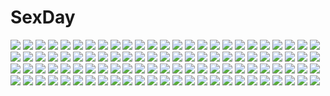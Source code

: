# SexDay
![](https://konachan.com/image/04d08e1f9231591646752160679a4828/Konachan.com%20-%20189036%20akatsuki_rokino%20blonde_hair%20blue_eyes%20blue_hair%20blush%20bow%20breasts%20cleavage%20dress%20hatsune_miku%20kagamine_rin%20megurine_luka%20pink_hair%20vocaloid.jpg)
![](https://konachan.com/image/2d2dd9b886d1871c281ed9abb97255c9/Konachan.com%20-%20192213%20aqua_eyes%20aqua_hair%20book%20garuku%20hatsune_miku%20jpeg_artifacts%20long_hair%20skirt%20tears%20twintails%20vocaloid.jpg)
![](https://konachan.com/image/5c80c67db8e9068b192e7a51857afe63/Konachan.com%20-%2011333%20romeo_x_juliet.jpg)
![](https://konachan.com/jpeg/3c4e3c9c317552c95d0aabec6fc33163/Konachan.com%20-%20147515%20blonde_hair%20happoubi_jin%20kanojo_x_kanojo_x_kanojo%20orifushi_mafuyu.jpg)
![](https://konachan.com/image/c4e0738eda30e23eb0f50d5665c4a60c/Konachan.com%20-%2053703%20all_male%20code_geass%20lelouch_lamperouge%20male.jpg)
![](https://konachan.com/jpeg/027b34759c278380caa4a04e556a18ec/Konachan.com%20-%20166878%20animal_ears%20bananakakumei%20black_eyes%20black_hair%20book%20gloves%20knife%20school_uniform%20short_hair%20skirt%20vocaloid%20weapon.jpg)
![](https://konachan.com/image/e039954100a17dce343f48db52e065fe/Konachan.com%20-%20178644%20blonde_hair%20bow%20brown_hair%20building%20car%20cigarette%20city%20destro_246%20glasses%20gun%20kneehighs%20long_hair%20school_uniform%20short_hair%20skirt%20smoking%20weapon.jpg)
![](https://konachan.com/jpeg/3ebeb04c02de1b1c790d62aa87ed7877/Konachan.com%20-%20264658%20blush%20breasts%20brown_hair%20censored%20clouds%20cum%20green_eyes%20hat%20long_hair%20nipples%20panties%20penis%20pubic_hair%20pussy%20sex%20shirt_lift%20sky%20tears%20underwear%20wet.jpg)
![](https://konachan.com/image/c281e5d9638ad1aee8ccae00a9b10fb3/Konachan.com%20-%20150183%20guilty_gear%20kuradoberi_jam%20memai.jpg)
![](https://konachan.com/image/ec9f716ecc7ef9a4181a8951a6849309/Konachan.com%20-%2042635%20blue%20galaxy_express_999%20vector.jpg)
![](https://konachan.com/image/451abd33b6f2909b9b2e2b9765446631/Konachan.com%20-%2076038%20foge%20hatsune_miku%20koi_wa_sensou_%28vocaloid%29%20twintails%20vocaloid.jpg)
![](https://konachan.com/image/a37431b3ad707e5d6b86f7301fa4db22/Konachan.com%20-%20224290%20aliasing%20ass%20black_hair%20blue_eyes%20original%20short_hair%20shower%20underboob%20usyuuri.jpg)
![](https://konachan.com/jpeg/ed94ea1122783b9be63ef6368672010a/Konachan.com%20-%20125169%20black_hair%20gloves%20hat%20himekaidou_hatate%20inubashiri_momiji%20japanese_clothes%20red_eyes%20ryosios%20shameimaru_aya%20short_hair%20touhou%20wolfgirl.jpg)
![](https://konachan.com/image/456aa18861b68b328d936154e6cd8d78/Konachan.com%20-%20164049%20anal%20azuki_azusa%20condom%20dildo%20hentai_ouji_to_warawanai_neko%20sirills%20skirt%20thighhighs%20upskirt.jpg)
![](https://konachan.com/image/efa41e7cf6d7933a10e872a2f709e035/Konachan.com%20-%20181346%20bakemonogatari%20barefoot%20bath%20blonde_hair%20flat_chest%20inu_%28aerodog%29%20long_hair%20monogatari_%28series%29%20navel%20nude%20oshino_shinobu%20yellow_eyes.jpg)
![](https://konachan.com/image/f539bc9e49151f87a53df41c243071ae/Konachan.com%20-%20132942%20brown_eyes%20brown_hair%20close%20misaka_mikoto%20school_uniform%20short_hair%20takahirokun%20to_aru_kagaku_no_railgun%20to_aru_majutsu_no_index.jpg)
![](https://konachan.com/image/ed3a8cc4fe6099a0e13cd2d30369e072/Konachan.com%20-%20251236%20brown_hair%20building%20city%20graffiti%20long_hair%20maeda_mic%20original%20scarf%20scenic%20sky.jpg)
![](https://konachan.com/image/a0c048d5b579aa67b3f586225fe00e21/Konachan.com%20-%2033151%20darker_than_black%20yin.jpg)
![](https://konachan.com/image/45bbf3be1163efe1d39498e2473749ea/Konachan.com%20-%2033096%20akane_iro_ni_somaru_saka%20gothic%20panties%20ryohka%20shiraishi_nagomi%20underwear.jpg)
![](https://konachan.com/jpeg/10b59fc72485ccf9a2085cf603176872/Konachan.com%20-%20271926%20animal%20aorkgk%20barefoot%20bed%20book%20braids%20building%20cat%20city%20drink%20long_hair%20moon%20night%20original%20pajamas%20ponytail%20signed%20silhouette%20sky%20stars%20tree.jpg)
![](https://konachan.com/jpeg/4fb76aff1b5973ed651f9c86caada657/Konachan.com%20-%20100605%202girls%20japanese_clothes%20kannagi_rei%20long_hair%20miko%20misa_brigitta_cristelis%20twinkle_crusaders%20yuugiri_nanaka.jpg)
![](https://konachan.com/image/55242afea3eb45bdd16f4998ad60a6e2/Konachan.com%20-%20103655%20animal_ears%20breasts%20building%20city%20cleavage%20glycyrrhizae%20original%20red_eyes%20signed%20sky%20weapon.jpg)
![](https://konachan.com/image/06650d635a2cca8c7ab20bae7f6afd7b/Konachan.com%20-%20156673%20animal_ears%20hat%20kneehighs%20la-na%20panties%20purple_hair%20red_eyes%20school_uniform%20underwear%20white%20wink.jpg)
![](https://konachan.com/jpeg/7b239c11c6d76733b67a52f71b4799c8/Konachan.com%20-%20270298%20anthropomorphism%20black_hair%20cait%20girls_frontline%20gloves%20headband%20long_hair%20navel%20ribbons%20see_through%20thighhighs%20underboob%20wedding_attire%20yellow_eyes.jpg)
![](https://konachan.com/jpeg/99032817d94d856f038dabf45f08277d/Konachan.com%20-%20256882%20aqua_eyes%20blonde_hair%20blush%20garter_belt%20goth-loli%20lolita_fashion%20long_hair%20nogi_takayoshi%20original%20ribbons%20thighhighs%20twintails%20waifu2x.jpg)
![](https://konachan.com/image/6a3fa46ff0fab95497ccc49706b8d30b/Konachan.com%20-%20161596%20bicolored_eyes%20black_hair%20breasts%20chawa_%28yossui009%29%20cleavage%20date_a_live%20dress%20tokisaki_kurumi.jpg)
![](https://konachan.com/image/b395fc7936ecd9d2e5bd5b962494665c/Konachan.com%20-%20134305%20breasts%20brown_eyes%20brown_hair%20cameltoe%20cleavage%20jpeg_artifacts%20panties%20skirt%20sport%20tagme%20tennis%20underwear%20upskirt.jpg)
![](https://konachan.com/image/661b284e93776f67aa6fbe6b44901aad/Konachan.com%20-%20262349%20anthropomorphism%20azur_lane%20illustrious_%28azur_lane%29%20tagme_%28artist%29.jpg)
![](https://konachan.com/image/7919595ce5c10777ed32b12a64a7feff/Konachan.com%20-%2091971%20aizawa_aoi%20aizawa_hikaru%20aizawa_lei%20aizawa_yu%20group%20microsoft%20os-tan.jpg)
![](https://konachan.com/jpeg/9611f511f9e608f4daabd134c10daa50/Konachan.com%20-%20137386%20animal_ears%20ass%20blonde_hair%20blue_eyes%20blush%20breasts%20censored%20doggirl%20fellatio%20game_cg%20long_hair%20narumi_yuu%20nipples%20nude%20penis%20pussy%20tail%20wet.jpg)
![](https://konachan.com/jpeg/f7f74cc387b218805c2bd9b05d3ba822/Konachan.com%20-%20233743%20autumn%20black_hair%20brown_eyes%20japanese_clothes%20leaves%20long_hair%20miko%20miyai_max%20original%20waifu2x.jpg)
![](https://konachan.com/jpeg/87449723c0a51f91e243a73903218339/Konachan.com%20-%20200506%20ass%20bed%20blue_hair%20breasts%20cameltoe%20game_cg%20long_hair%20nijiha_ouka%20nipples%20panties%20purple_eyes%20softhouse-seal%20striped_panties%20thighhighs%20underwear%20wet.jpg)
![](https://konachan.com/image/3f794925ea25937e57a31db5ebcaaa98/Konachan.com%20-%20101574%20breasts%20cleavage%20golden_darkness%20lala_satalin_deviluke%20loli%20momo_velia_deviluke%20nana_asta_deviluke%20panties%20to_love_ru%20underwear%20yuuki_mikan.jpg)
![](https://konachan.com/jpeg/5cfb6d3a99fe4f6713c52280177ab00f/Konachan.com%20-%20245866%202girls%20animal%20anus%20aqua_eyes%20ass%20bow%20braids%20breasts%20cat%20clouds%20kiss%20nipples%20nopan%20panties%20ponytail%20pussy%20red_hair%20skirt%20sky%20vibrator%20wanaca%20yuri.jpg)
![](https://konachan.com/jpeg/f7f8a95966945b1a934335bc1f9bfca8/Konachan.com%20-%20205134%20airfield_hime%20anthropomorphism%20barefoot%20fumizuki%20gloves%20horns%20loli%20long_hair%20polychromatic%20seaport_hime%20sideboob%20water%20white_hair%20wink.jpg)
![](https://konachan.com/image/de381b51c85c7cbed16ffa3a44bc744e/Konachan.com%20-%2045454%20korie_riko%20panties%20striped_panties%20supreme_candy%20tagme%20underwear%20witch.jpg)
![](https://konachan.com/image/09cf8662613c3b0f1497f7e147266d6d/Konachan.com%20-%205632%20green%20iroha%20nipple_slip%20nipples%20panties%20samurai_spirits%20striped_panties%20underwear.jpg)
![](https://konachan.com/image/b5b2296fd671910562f65828eebce6cd/Konachan.com%20-%2028142%20alice_parade%20blonde_hair%20blush%20breasts%20censored%20game_cg%20hat%20nipples%20nopan%20odoodo_funny%20pussy%20ribbons%20spread_legs%20unisonshift%20urine.jpg)
![](https://konachan.com/image/3485b67de94702329162a4c6d375b6f8/Konachan.com%20-%20253871%20black_hair%20blush%20caburi_aki%20long_hair%20original%20panties%20panty_pull%20phone%20pussy%20pussy_juice%20ribbons%20skirt_lift%20thighhighs%20uncensored%20underwear.jpg)
![](https://konachan.com/jpeg/5e5053dbcff841ec898b4cca93ecdc6f/Konachan.com%20-%20282028%20anus%20breasts%20game_cg%20gray_hair%20green_eyes%20koku%20matsuriya_minato%20nipples%20panties%20purple_software%20pussy_juice%20realive%20underwear.jpg)
![](https://konachan.com/image/5b59671c6e71edd039ec09e4547efe23/Konachan.com%20-%2054271%20bikini%20hatsune_miku%20nishiwaki%20project_diva%20swimsuit%20vocaloid.jpg)
![](https://konachan.com/image/a7e82a3bedab131452979eb8d3b7ae47/Konachan.com%20-%20118394%20censored%20game_cg%20kisaki_mio%20komori_kei%20panties%20pink_hair%20pussy%20ricotta%20school_uniform%20skirt%20skirt_lift%20underwear%20urine%20walkure_romanze.jpg)
![](https://konachan.com/image/eeec61ec63879a862c036f7f8413cf42/Konachan.com%20-%2086410%201925_%28vocaloid%29%20flowers%20hat%20hatsune_miku%20hirabaru_kenji%20long_hair%20skirt%20twintails%20uniform%20vocaloid.jpg)
![](https://konachan.com/jpeg/0c6839f89410a8806ce2685dff58b040/Konachan.com%20-%2045054%20clochette%20oshiki_hitoshi%20suzunone_seven.jpg)
![](https://konachan.com/image/f4b0c6ee86c403a9b74da6cff890a5b9/Konachan.com%20-%20286968%202girls%20aliasing%20anthropomorphism%20aruka_%28alka_p1%29%20blue_eyes%20blush%20brown_hair%20fireworks%20japanese_clothes%20long_hair%20purple_eyes%20summer%20white_hair%20yukata.jpg)
![](https://konachan.com/image/b8bb6093e6622b1f1357c9a832dd9fe4/Konachan.com%20-%20222870%20ass%20blonde_hair%20breasts%20cleavage%20kawakami_mai%20musaigen_no_phantom_world%20ponytail%20purple_eyes%20swimsuit%20thighhighs.jpg)
![](https://konachan.com/image/a4484094d2c802fcb0d6fd84e48d340d/Konachan.com%20-%2081297%20megurine_luka%20vocaloid.jpg)
![](https://konachan.com/jpeg/13a6c564f9492eac3dd3aaf4d84dbb65/Konachan.com%20-%2014397%20azumanga_daioh%20kurosawa_minamo.jpg)
![](https://konachan.com/image/32fdd1b1aaedef7641fbe1201924de18/Konachan.com%20-%20276453%20bath%20bathtub%20blush%20body_mahattaya_ginga%20breast_grab%20breasts%20brown_eyes%20fate_grand_order%20fate_%28series%29%20green_hair%20horns%20long_hair%20male%20navel%20water%20wet.jpg)
![](https://konachan.com/image/931233beeeef3c2fdc18cdb0e539497e/Konachan.com%20-%206667%20blonde_hair%20cape%20fate_testarossa%20mahou_shoujo_lyrical_nanoha%20thighhighs%20weapon.jpg)
![](https://konachan.com/jpeg/732d0f6a8f6b5a40dedb5a6efc5bb3aa/Konachan.com%20-%20238978%202girls%20animal_ears%20black_hair%20blonde_hair%20catgirl%20dress%20elbow_gloves%20flowers%20gloves%20hat%20kaban%20petals%20serval%20short_hair%20shorts%20thighhighs.jpg)
![](https://konachan.com/image/c938a85eb5e74259112d39052e97231f/Konachan.com%20-%209754%20andou_mahoro%20mahoromatic.jpg)
![](https://konachan.com/image/70e80ff699c331c12fad39db883743cc/Konachan.com%20-%2010988%20barefoot%20bicolored_eyes%20blonde_hair%20bunny%20fate_testarossa%20loli%20mahou_shoujo_lyrical_nanoha%20socks%20takamachi_nanoha%20takamachi_vivio.jpg)
![](https://konachan.com/image/2aac243f2f34f585e9a3b414b85b8980/Konachan.com%20-%2059541%20blood%20gun%20red%20red_eyes%20umineko_no_naku_koro_ni%20ushiromiya_rosa%20weapon.jpg)
![](https://konachan.com/image/d84d74702abc90b41531024b21d2f088/Konachan.com%20-%20154519%202girls%20blonde_hair%20blue_eyes%20blush%20breasts%20brown_hair%20butterfly%20cleavage%20crossover%20fang%20horns%20jpeg_artifacts%20maou_%28maoyuu%29%20red_eyes%20ryuusama.jpg)
![](https://konachan.com/image/81c020af37488d4ff7246d7f1f660366/Konachan.com%20-%20277477%20aqua_eyes%20blush%20braids%20breasts%20choker%20cleavage%20dress%20green_hair%20group%20long_hair%20original%20ponytail%20red_eyes%20short_hair%20signed%20twintails%20uniform.jpg)
![](https://konachan.com/image/99a13fc99cef1148176f6b710e274080/Konachan.com%20-%2017578%202girls%20aizawa_masahiro%20animal_ears%20artemis%20catgirl%20dress%20hazuki%20pink_eyes%20pink_hair%20tsukuyomi_moon_phase%20vampire.jpg)
![](https://konachan.com/image/b1d029932690bfb0d407a460b84056c8/Konachan.com%20-%20268169%20dark%20flowers%20forest%20grass%20hirose_yuki%20nobody%20original%20rainbow%20scenic%20shade%20tree.jpg)
![](https://konachan.com/image/0fa35b095677bf6a68e2f1b32ca7bd3d/Konachan.com%20-%2014177%20brown_eyes%20cherry_blossoms%20flowers%20nagato_yuki%20petals%20school_uniform%20suzumiya_haruhi_no_yuutsu.jpg)
![](https://konachan.com/image/e624c5ca0dd9182e2f5173a815544fb1/Konachan.com%20-%20291769%20group%20male%20original%20ra-bit.jpg)
![](https://konachan.com/image/5ca2275b53e11531d4801cdb106881bb/Konachan.com%20-%2092008%20black_hair%20gokou_ruri%20jpeg_artifacts%20kousaka_kirino%20long_hair%20orange_hair%20ore_no_imouto_ga_konna_ni_kawaii_wake_ga_nai.jpg)
![](https://konachan.com/image/07ea0d36693dd6b22d77fe8c26d54b2c/Konachan.com%20-%20299316%20mcgmark%20minun%20nobody%20plusle%20pokemon%20signed%20white.jpg)
![](https://konachan.com/image/ab737dcb8f73f4635931be22f94e4a30/Konachan.com%20-%2028313%20blush%20breast_grab%20breasts%20bunnygirl%20censored%20game_cg%20lactation%20long_hair%20nipples%20pink_hair%20purple_eyes%20pussy_juice%20sex%20skirt%20unisonshift%20upskirt%20wink.jpg)
![](https://konachan.com/image/5a36364d9625621a1b21fe0ace3ae66b/Konachan.com%20-%20175001%20black_hair%20bondage%20boots%20christmas%20elbow_gloves%20gloves%20hat%20long_hair%20mask%20nm_%28tshell2761%29%20original%20purple_eyes%20santa_costume%20santa_hat%20thighhighs.jpg)
![](https://konachan.com/image/65b0591952aa104c8f8e627418544fc7/Konachan.com%20-%20270723%20animal%20butterfly%20flowers%20girlfriend_%28kari%29%20green_hair%20headdress%20kokonoe_shinobu%20long_hair%20masa_%28mirage77%29%20moon%20signed%20sky%20wedding_attire%20yellow_eyes.jpg)
![](https://konachan.com/image/bbe142bce95a453ca57ccc0370fb9f11/Konachan.com%20-%20243840%20ass%20barefoot%20bikini%20blonde_hair%20blush%20dress%20kizumonogatari%20loli%20lucknight%20monogatari_%28series%29%20oshino_shinobu%20petals%20short_hair%20swimsuit%20yellow_eyes.jpg)
![](https://konachan.com/jpeg/c4f6a92cb93b8a1e9b7cc3dd429b9cb1/Konachan.com%20-%20199193%20bikini%20blonde_hair%20blush%20braids%20cameltoe%20erect_nipples%20fate_apocrypha%20fate_%28series%29%20long_hair%20navel%20ponytail%20purple_eyes%20pussy%20swimsuit%20wantsuupanchi.jpg)
![](https://konachan.com/jpeg/5f68de01de4599e4b1c74f2a2ab82074/Konachan.com%20-%20229530%20aircraft%20boots%20clouds%20dress%20gun%20izetta%20red_eyes%20red_hair%20short_hair%20shuumatsu_no_izetta%20sky%20sword%20tea_%28nakenashi%29%20uniform%20weapon.jpg)
![](https://konachan.com/image/a43686db33c227c26ad9e7e4dc035f42/Konachan.com%20-%20100868%20bow%20bow_%28weapon%29%20dress%20kaname_madoka%20mahou_shoujo_madoka_magica%20pink_eyes%20pink_hair%20short_hair%20weapon%20yuuri_nayuta.jpg)
![](https://konachan.com/image/8f7a7c1bfa8b131f49746b33e0c07e4d/Konachan.com%20-%2017414%20azuma_hazuki%20carnelian%20sword%20weapon%20yami_to_boushi_to_hon_no_tabibito.jpg)
![](https://konachan.com/jpeg/33bc002d727fcaa31033ddfadd774c97/Konachan.com%20-%20214899%20ass%20blush%20bra%20brown_hair%20cameltoe%20camera%20glasses%20green_eyes%20idolmaster%20maekawa_miku%20panties%20school_uniform%20short_hair%20skirt%20tie%20underwear%20utahane_w.jpg)
![](https://konachan.com/jpeg/78728dee9bd535c0c28bf36d44339f4a/Konachan.com%20-%20247643%20aqua_eyes%20bikini%20blue_hair%20breasts%20choker%20cleavage%20cross%20fate_%28series%29%20ffmania7%20hat%20long_hair%20navel%20necklace%20saint_martha%20signed%20swimsuit.jpg)
![](https://konachan.com/image/3bd1e7b4646233b5ddfbd759b4c0b6f7/Konachan.com%20-%20225412%20ass%20blonde_hair%20blush%20breasts%20danfer3%20long_hair%20no_bra%20original%20pantyhose%20sideboob%20topless.jpg)
![](https://konachan.com/image/6dc21e4be6f1dbf007d2b5d63a12b690/Konachan.com%20-%20291722%20akasaka_asa%20autumn%20azur_lane%20blush%20book%20bunny_ears%20dress%20drink%20leaves%20long_hair%20orange_eyes%20ponytail%20purple_hair%20skirt%20sleeping%20thighhighs%20twintails.jpg)
![](https://konachan.com/image/96fbebea923487bdd9865850aeb4c64f/Konachan.com%20-%20305092%20anus%20ass%20black_hair%20blush%20breasts%20catgirl%20cropped%20fang%20garter%20green_eyes%20karyl%20long_hair%20nipples%20nopan%20pussy%20rkrk12%20stockings%20tail%20tears%20uncensored.jpg)
![](https://konachan.com/jpeg/e8ea9715f06788352019e60d635d59ab/Konachan.com%20-%2049809%20houjou_kuniko%20shangri-la%20tagme.jpg)
![](https://konachan.com/image/b7f601759c740a80361c2064a2b65843/Konachan.com%20-%2011368%20tagme.jpg)
![](https://konachan.com/image/cc02ed4fbb398435e99db587b991430e/Konachan.com%20-%20172939%20dress%20dualscreen%20hat%20jpeg_artifacts%20madcocoon%20purple_hair%20remilia_scarlet%20short_hair%20touhou%20vampire%20wings.jpg)
![](https://konachan.com/image/aa4a702424dc6b65b0bef34b83617574/Konachan.com%20-%20156125%20barefoot%20blue_hair%20bottle_miku%20bubbles%20hatsune_miku%20panties%20rain%20school_uniform%20shouin%20striped_panties%20twintails%20underwear%20vocaloid%20water.jpg)
![](https://konachan.com/jpeg/3ed00b64042a4fe9be8de1f0f7a37449/Konachan.com%20-%20287577%20azur_lane%20blush%20breasts%20headband%20maid%20nipples%20nopan%20pussy%20red_eyes%20short_hair%20skirt_lift%20thighhighs%20tony_guisado%20uncensored%20waifu2x%20white_hair.jpg)
![](https://konachan.com/image/b094491b2991fa056fb5a77c519d7ec3/Konachan.com%20-%207140%20clamp%20clamp_in_wonderland.jpg)
![](https://konachan.com/image/b79b822706fbda1d9e426de4af75b674/Konachan.com%20-%2015951%20all_male%20male%20naruto%20polychromatic%20uchiha_itachi.jpg)
![](https://konachan.com/image/37a8b1cf7a5d5418715f7fd82d0089e6/Konachan.com%20-%20248792%20animal_ears%20azuki_%28sayori%29%20blush%20bow%20brown_eyes%20brown_hair%20catgirl%20fang%20gloves%20nekopara%20neko_works%20sayori%20short_hair%20skirt%20tail%20watermark.jpg)
![](https://konachan.com/jpeg/38aecb2afd3b42634f265d5d50d298d0/Konachan.com%20-%20231904%202girls%20bell%20blush%20bra%20breasts%20brown_eyes%20cat_smile%20catgirl%20cropped%20long_hair%20neko_works%20nekopara%20nipples%20sayori%20scan%20tail%20twintails%20underwear.jpg)
![](https://konachan.com/image/c0d265e80ce0595138c64bcbf6b6e9c4/Konachan.com%20-%20192602%20all_male%20armor%20brown_eyes%20brown_hair%20headband%20male%20min_%28minyinr%29%20ribbons%20sanada_yukimura%20sengoku_musou%20short_hair%20weapon.jpg)
![](https://konachan.com/image/32152daaa878a536143ab303b51a6867/Konachan.com%20-%20186534%20anthropomorphism%20blockhead_bh%20kantai_collection%20murakumo_%28kancolle%29.jpg)
![](https://konachan.com/image/d6bcfd9af488a178b24169fd3dc4b0db/Konachan.com%20-%2079849%20aqua_hair%20garter_belt%20gothic%20goth-loli%20hatsune_miku%20lolita_fashion%20long_hair%20thighhighs%20twintails%20vocaloid.jpg)
![](https://konachan.com/image/980db2828b76b9034fe49e2f633d2b3c/Konachan.com%20-%2063397%20favorite%20game_cg%20hoshizora_no_memoria%20tagme.jpg)
![](https://konachan.com/jpeg/3869a97611fca5a8e721ad1481b13b8b/Konachan.com%20-%20135073%20game_cg%20green_eyes%20kouyoku_no_soleil_-vii%E2%80%99s_world-%20skyfish%20tamaru_makoto%20tree%20weapon%20yatohime.jpg)
![](https://konachan.com/image/aaab2804a54648daa3804cbf7d17cb1e/Konachan.com%20-%2055344%20all_male%20kagamine_len%20male%20vocaloid.jpg)
![](https://konachan.com/jpeg/63301914d4a8dbb8713b97714b1046ea/Konachan.com%20-%20261060%20feathers%20green_eyes%20headband%20ponytail%20short_hair%20skirt%20tagme_%28artist%29%20water%20white_hair.jpg)
![](https://konachan.com/image/db44ce7afd1cca6de6c0463d384a53e3/Konachan.com%20-%2022252%20close%20ninin_ga_shinobuden%20shinobu.jpg)
![](https://konachan.com/jpeg/a7fe320accbda30938827f7f2f9391fb/Konachan.com%20-%2099281%20blush%20breasts%20cleavage%20game_cg%20open_shirt%20panties%20purple_hair%20rei_%28character%29%20soushinjutsu_rei%20underwear%20yukirin.jpg)
![](https://konachan.com/image/c7654208e3a4fa0a1e8e6f1fb1fe4c59/Konachan.com%20-%20202497%20aoiakamaou%20choker%20crown%20doll%20goth-loli%20gray_eyes%20lolita_fashion%20long_hair%20necklace%20original%20ribbons%20white_hair.jpg)
![](https://konachan.com/jpeg/0ca87fc84e44f850ca8fc31e2561ed4e/Konachan.com%20-%20127836%20alma%20black_hair%20blush%20cube_%28artist%29%20game_cg%20kakyouin_kotone%20long_hair%20panties%20pantyhose%20pussy_juice%20school_uniform%20skirt%20skirt_lift%20underwear.jpg)
![](https://konachan.com/image/693c69399ef2ab6ef13eb74a34328e2d/Konachan.com%20-%20177220%20aqua_hair%20blonde_hair%20blue_eyes%20boots%20bow%20dress%20green_eyes%20green_hair%20group%20gumi%20ia%20kiwamu%20long_hair%20pantyhose%20pink_hair%20short_hair%20twintails%20vocaloid.jpg)
![](https://konachan.com/image/5b7c3d3de0734a2aab7e658bb3854f64/Konachan.com%20-%20278358%20armor%20group%20male%20original%20pixiv_fantasia%20swd3e2%20watermark.jpg)
![](https://konachan.com/jpeg/d2e430066fc16694ae712f22ac06b951/Konachan.com%20-%20250443%202girls%20bike_shorts%20blonde_hair%20clouds%20drink%20gloves%20green_eyes%20long_hair%20nozaki_yuuki%20nyanmaru%20pink_eyes%20shorts%20skirt%20sky%20socks%20sunset%20uniform.jpg)
![](https://konachan.com/jpeg/57d42abccfda0a4d4da5df93574b4495/Konachan.com%20-%20299393%20aqua_hair%20bandage%20boots%20long_hair%20original%20pixiv_fantasia%20pointed_ears%20sword%20thighhighs%20tsubaki_%28yi%29%20weapon%20yellow_eyes.jpg)
![](https://konachan.com/image/e8d47e1df91e33cdc7f6704faaf0b8ac/Konachan.com%20-%20142873%20animal_ears%20bell%20blonde_hair%20blush%20breasts%20catgirl%20choker%20cleavage%20elbow_gloves%20fairy_tail%20gloves%20lucy_heartfilia%20navel%20tail%20thighhighs.jpg)

